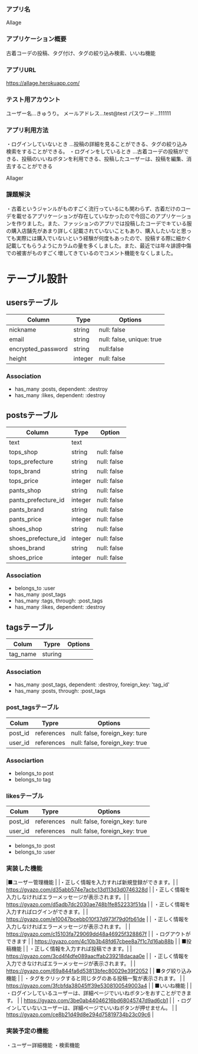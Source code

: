 ### アプリ名
 Allage
### アプリケーション概要
古着コーデの投稿、タグ付け、タグの絞り込み検索、いいね機能
### アプリURL
 https://allage.herokuapp.com/
### テスト用アカウント
ユーザー名…きゅうり。
メールアドレス…test@test
パスワード…111111
### アプリ利用方法
・ログインしていないとき
…投稿の詳細を見ることができる、タグの絞り込み検索をすることができる。
・ログインをしているとき
…古着コーデの投稿ができる、投稿のいいねボタンを利用できる、投稿したユーザーは、投稿を編集、消去することができる

Allager
### 課題解決
・古着というジャンルがものすごく流行っているにも関わらず、古着だけのコーデを載せるアプリケーションが存在していなかったので今回このアプリケーションを作りました。また、ファッションのアプリでは投稿したコーデでキている服の購入店舗先があまり詳しく記載されていないこともあり、購入したいなと思っても実際には購入でいないという経験が何度もあったので、投稿する際に細かく記載してもらうようにカラムの量を多くしました。また、最近では年々誹謗中傷での被害がものすごく増してきているのでコメント機能をなくしました。
# テーブル設計

## usersテーブル
|Column                      | Type |Options                        |
|------------------------------ | -------- | ------------------------------ |
| nickname                  | string | null: false                    |
| email                        | string | null: false, unique: true |
| encrypted_password | string | null:false                     |
| height                       | integer | null: false                  |

### Association
  - has_many :posts, dependent: :destroy
  - has_many :likes, dependent: :destroy


## postsテーブル
| Column                 | Type          | Option      |
| -------------------------- | -------------  | -------------- |
| text                       | text           |                |
| tops_shop              | string       | null: false |
| tops_prefecture     | string       | null: false  |
| tops_brand             | string      | null: false  |
| tops_price               | integer    |null: false  |
| pants_shop              | string     |null: false |
| pants_prefecture_id | integer   | null: false |
| pants_brand             | string    | null: false |
| pants_price              | integer | null: false |
| shoes_shop              | string   | null: false |
| shoes_prefecture_id | integer | null: false |
| shoes_brand            | string   | null: false |
| shoes_price             | integer | null: false |



### Association
 - belongs_to :user
 - has_many :post_tags
 - has_many :tags, through: :post_tags
 -  has_many :likes, dependent: :destroy

 ## tagsテーブル
| Colum      | Typre     | Options                           |
| ------------- | ----------- | ------------------------------------ |
| tag_name| sturing  |                                          |

 ### Association
  - has_many :post_tags, dependent: :destroy, foreign_key: 'tag_id'
  -  has_many :posts, through: :post_tags
### post_tagsテーブル
| Colum | Typre | Options |
| --------- | ---------------- | ---------------------------------- |
| post_id | references | null: false, foreign_key: ture |
| user_id | references | null: false, foreign_key: true |

### Associartion
- belongs_to post
- belongs_to tag

### likesテーブル
| Colum  | Typre         | Options                              |
| ---------- | --------------- | -------------------------------------- |
| post_id | references | null: false, foreign_key: ture |
| user_id | references | null: false, foreign_key: true |

  - belongs_to :post
  -  belongs_to :user

  ### 実装した機能
|■ユーザー管理機能 |
|・正しく情報を入力すれば新規登録ができます。|
| https://gyazo.com/d35abb574e7acbc13d113d3d0746328d |
|・正しく情報を入力しなければエラーメッセージが表示されます。|
| https://gyazo.com/d5adb7dc2030ae748b1fe852233f51da |
| ・正しく情報を入力すればログインができます。|
|  https://gyazo.com/e10047bcebb010f37d973f79d0fb61de  |
| ・正しく情報を入力しなければエラーメッセージが表示されます。 |
|  https://gyazo.com/c15103fa729069dd48a46925f328867f |
| ・ログアウトができます |
|  https://gyazo.com/4c10b3b48fd67cbee8a7f1c7d16ab88b |
|  ■投稿機能 |
| ・正しく情報を入力すれば投稿できます。|
|  https://gyazo.com/3cd4f4dfe089aacffab239218dacaa0e |
| ・正しく情報を入力できなければエラーメッセージが表示されます。 |
|  https://gyazo.com/69a844fa6d53813bfec80029e39f2052 |
|  ■タグ絞り込み機能 |
|  ・タグをクリックすると同じタグのある投稿一覧が表示されます。 |
|  https://gyazo.com/3fcbfda38045ff39e5308100549003a4 |
|  ■いいね機能 |
| ・ログインしているユーザーは、詳細ページでいいねボタンをおすことができます。 |
|  https://gyazo.com/3be0ab44046216bd68045747d9ad6cb1 |
| ・ログインしていないユーザーは、詳細ページでいいねボタンが押せません。 |
|  https://gyazo.com/ce8b21d49d8e294d75819734b23c09c6 |
  ### 実装予定の機能
 ・ユーザー詳細機能
 ・検索機能


